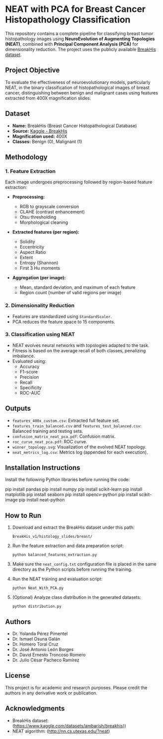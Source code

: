 
# NEAT with PCA for Breast Cancer Histopathology Classification

This repository contains a complete pipeline for classifying breast tumor histopathology images using **NeuroEvolution of Augmenting Topologies (NEAT)**, combined with **Principal Component Analysis (PCA)** for dimensionality reduction. The project uses the publicly available [BreakHis dataset](https://www.kaggle.com/datasets/ambarish/breakhis?resource=download).

## Project Objective

To evaluate the effectiveness of neuroevolutionary models, particularly NEAT, in the binary classification of histopathological images of breast cancer, distinguishing between benign and malignant cases using features extracted from 400X magnification slides.

## Dataset

- **Name:** BreakHis (Breast Cancer Histopathological Database)
- **Source:** [Kaggle - BreakHis](https://www.kaggle.com/datasets/ambarish/breakhis)
- **Magnification used:** 400X
- **Classes:** Benign (0), Malignant (1)

## Methodology

### 1. Feature Extraction

Each image undergoes preprocessing followed by region-based feature extraction:

- **Preprocessing:**
  - RGB to grayscale conversion
  - CLAHE (contrast enhancement)
  - Otsu thresholding
  - Morphological cleaning

- **Extracted features (per region):**
  - Solidity
  - Eccentricity
  - Aspect Ratio
  - Extent
  - Entropy (Shannon)
  - First 3 Hu moments

- **Aggregation (per image):**
  - Mean, standard deviation, and maximum of each feature
  - Region count (number of valid regions per image)

### 2. Dimensionality Reduction

- Features are standardized using `StandardScaler`.
- PCA reduces the feature space to 15 components.

### 3. Classification using NEAT

- NEAT evolves neural networks with topologies adapted to the task.
- Fitness is based on the average recall of both classes, penalizing imbalance.
- Evaluated using:
  - Accuracy
  - F1-score
  - Precision
  - Recall
  - Specificity
  - ROC-AUC

## Outputs

- `features_400x_custom.csv`: Extracted full feature set.
- `features_train_balanced.csv` and `features_test_balanced.csv`: Balanced training and testing sets.
- `confusion_matrix_neat_pca.pdf`: Confusion matrix.
- `roc_curve_neat_pca.pdf`: ROC curve.
- `winner_topology.svg`: Visualization of the evolved NEAT topology.
- `neat_metrics_log.csv`: Metrics log (appended for each execution).

## Installation Instructions

Install the following Python libraries before running the code:

pip install pandas
pip install numpy
pip install scikit-learn
pip install matplotlib
pip install seaborn
pip install opencv-python
pip install scikit-image
pip install neat-python


## How to Run

1. Download and extract the BreakHis dataset under this path:


   `BreakHis_v1/histology_slides/breast/`


2. Run the feature extraction and data preparation script:


   `python balanced_features_extraction.py`


3. Make sure the `neat_config.txt` configuration file is placed in the same directory as the Python scripts before running the training.

4. Run the NEAT training and evaluation script:


   `python Neat_With_PCA.py`


5. (Optional) Analyze class distribution in the generated datasets:

 
   `python distribution.py`


## Authors

* Dr. Yolanda Pérez Pimentel
* Dr. Ismael Osuna Galán
* Dr. Homero Toral Cruz
* Dr. José Antonio León Borges
* Dr. David Ernesto Troncoso Romero
* Dr. Julio César Pacheco Ramírez


## License

This project is for academic and research purposes. Please credit the authors in any derivative work or publication.

## Acknowledgments

* BreakHis dataset: (https://www.kaggle.com/datasets/ambarish/breakhis))
* NEAT algorithm: (http://nn.cs.utexas.edu/?neat)


